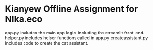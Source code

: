 # Kianyew Offline Assignment for Nika.eco

app.py includes the main app logic, including the streamlit front-end.
helper.py includes helper functions called in app.py
createassistant.py includes code to create the cat assistant.